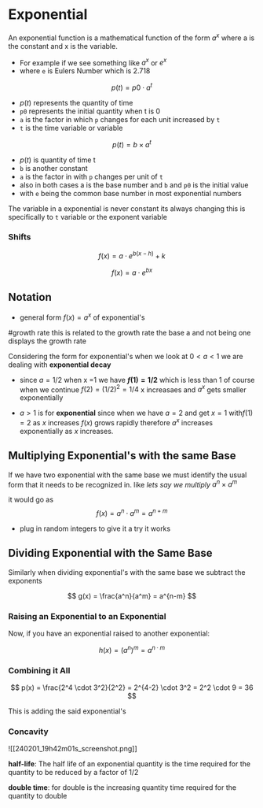 
# Exponential
An exponential function is a mathematical function of the form $a^x$
 where a is the constant and x is the variable. 
 
- For example if we see something like $a^x$ or $e^x$ 
- where `e` is Eulers Number which is 2.718

$$p(t)=p0​⋅a^t$$

- $p(t)$ represents the quantity of time
- `p0` represents the initial quantity when t is 0 
- `a` is the factor in which `p` changes for each unit increased by `t` 
- `t` is the time variable or variable 

$$p(t) =b\times a^t $$

- $p(t)$ is quantity of time t 
- `b` is another constant 
- `a` is the factor in with `p` changes per unit of `t`
- also in both cases a is the base number and `b` and `p0` is the initial value
- with `e` being the common base number in most exponential numbers 

The variable in a exponential is never constant its always changing this is specifically to `t` variable or the exponent variable

### Shifts 

$$
f(x) = a \cdot e^{b(x-h)} + k
$$

$$
f(x) = a \cdot e^{bx}
$$



## Notation 

- general form $f(x)=a^x$ of exponential's   

#growth rate this is related to the growth rate the base a and not being one displays the growth rate 



Considering the form for exponential's when we look at $0 < a < 1$ we are dealing with **exponential decay**

- since $a = 1/2$ when x =1 we have **$f(1) = 1/2$** which is less than 1 of course when we continue $f(2) = (1/2)^2 = 1/4$ x increasaes and $a^x$ gets smaller exponentially 

- $a > 1$ is for **exponential** since when we have $a =  2$ and get $x =1$ with$f(1) = 2$ as $x$ increases $f(x)$ grows rapidly therefore $a^x$ increases exponentially as $x$ increases. 

## Multiplying Exponential's with the same Base
If we have two exponential with the same base we must identify the usual form that it needs to be recognized in. like *lets say we multiply*  $a^n \times a^m$

   it would go as$$
f(x) = a^n \cdot a^m = a^{n+m}
$$

   - plug in random integers to give it a try it works

## Dividing Exponential with the Same  Base
Similarly when dividing exponential's with the same base we subtract the exponents 

$$
g(x) = \frac{a^n}{a^m} = a^{n-m}
$$


### Raising an Exponential to an Exponential

Now, if you have an exponential raised to another exponential:

$$
h(x) = (a^n)^m = a^{n \cdot m}
$$


### Combining it All

$$
p(x) = \frac{2^4 \cdot 3^2}{2^2} = 2^{4-2} \cdot 3^2 = 2^2 \cdot 9 = 36
$$

This is adding the said exponential's 


### Concavity 


![[240201_19h42m01s_screenshot.png]]

**half-life**: The half life of an exponential quantity is the time required for the quantity to be reduced by a factor of $1/2$ 

**double time**: for double is the increasing quantity time required for the quantity to double
